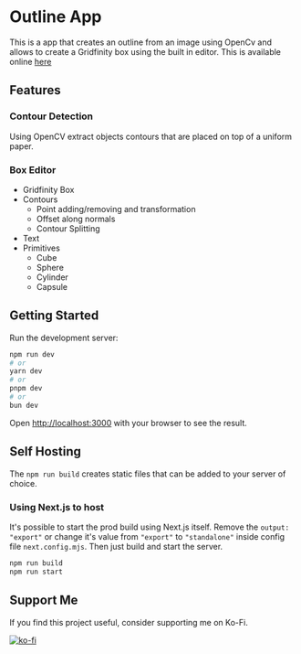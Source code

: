 # Outline App

This is a app that creates an outline from an image using OpenCv and allows to create a Gridfinity box using the built in editor. This is available online [here](https://outline.georgs.lv/)

## Features

### Contour Detection

Using OpenCV extract objects contours that are placed on top of a uniform paper.

### Box Editor

- Gridfinity Box
- Contours
  - Point adding/removing and transformation
  - Offset along normals
  - Contour Splitting
- Text
- Primitives
  - Cube
  - Sphere
  - Cylinder
  - Capsule

## Getting Started

Run the development server:

```bash
npm run dev
# or
yarn dev
# or
pnpm dev
# or
bun dev
```

Open [http://localhost:3000](http://localhost:3000) with your browser to see the result.

## Self Hosting

The `npm run build` creates static files that can be added to your server of choice.

### Using Next.js to host

It's possible to start the prod build using Next.js itself.
Remove the `output: "export"` or change it's value from `"export"` to `"standalone"` inside config file `next.config.mjs`. Then just build and start the server.

```bash
npm run build
npm run start
```

## Support Me

If you find this project useful, consider supporting me on Ko-Fi.

[![ko-fi](https://ko-fi.com/img/githubbutton_sm.svg)](https://ko-fi.com/L3L41134QC)
